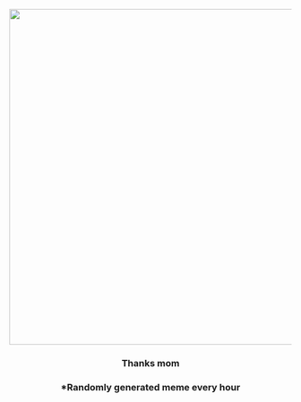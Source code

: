 <p align="center">
        <img src="https://i.redd.it/catntchem5m81.gif" width="600" height="600">
        </p>
        <h3 align="center">Thanks mom</h3>
        <h3 align="center">*Randomly generated meme every hour</h3>
    